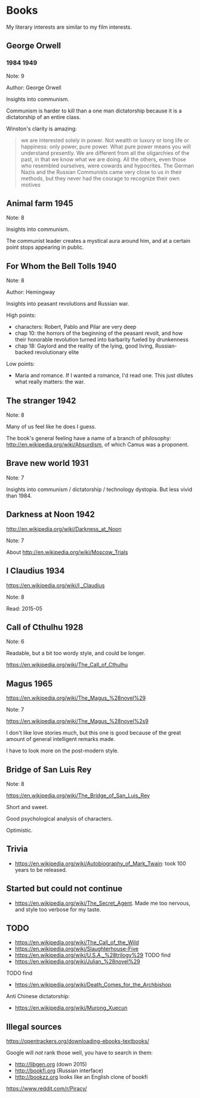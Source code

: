 # Books

My literary interests are similar to my film interests.

## George Orwell

### 1984 1949

Note: 9

Author: George Orwell

Insights into communism.

Communism is harder to kill than a one man dictatorship because it is a dictatorship of an entire class.

Winston's clarity is amazing:

> we are interested solely in power. Not wealth or luxury or long
life or happiness: only power, pure power. What pure power means you will
understand presently. We are different from all the oligarchies of the
past, in that we know what we are doing. All the others, even those who
resembled ourselves, were cowards and hypocrites. The German Nazis and the
Russian Communists came very close to us in their methods, but they never
had the courage to recognize their own motives

## Animal farm 1945

Note: 8

Insights into communism.

The communist leader creates a mystical aura around him, and at a certain point stops appearing in public.

## For Whom the Bell Tolls 1940

Note: 8

Author: Hemingway

Insights into peasant revolutions and Russian war.

High points:

- characters: Robert, Pablo and Pilar are very deep
- chap 10: the horrors of the beginning of the peasant revolt, and how their honorable revolution turned into barbarity fueled by drunkenness
- chap 18: Gaylord and the reality of the lying, good living, Russian-backed revolutionary elite

Low points:

- Maria and romance. If I wanted a romance, I'd read one. This just dilutes what really matters: the war.

## The stranger 1942

Note: 8

Many of us feel like he does I guess.

The book's general feeling have a name of a branch of philosophy: <http://en.wikipedia.org/wiki/Absurdism>, of which Camus was a proponent.

## Brave new world 1931

Note: 7

Insights into communism / dictatorship / technology dystopia. But less vivid than 1984.

## Darkness at Noon 1942

<http://en.wikipedia.org/wiki/Darkness_at_Noon>

Note: 7

About <http://en.wikipedia.org/wiki/Moscow_Trials>

## I Claudius 1934

<https://en.wikipedia.org/wiki/I,_Claudius>

Note: 8

Read: 2015-05

## Call of Cthulhu 1928

Note: 6

Readable, but a bit too wordy style, and could be longer.

<https://en.wikipedia.org/wiki/The_Call_of_Cthulhu>

## Magus 1965

<https://en.wikipedia.org/wiki/The_Magus_%28novel%29>

Note: 7

<https://en.wikipedia.org/wiki/The_Magus_%28novel%2s9>

I don't like love stories much, but this one is good because of the great amount of general intelligent remarks made.

I have to look more on the post-modern style.

## Bridge of San Luis Rey

Note: 8

<https://en.wikipedia.org/wiki/The_Bridge_of_San_Luis_Rey>

Short and sweet.

Good psychological analysis of characters.

Optimistic.

## Trivia

- <https://en.wikipedia.org/wiki/Autobiography_of_Mark_Twain>: took 100 years to be released.

## Started but could not continue

- <https://en.wikipedia.org/wiki/The_Secret_Agent>. Made me too nervous, and style too verbose for my taste.

## TODO

- <https://en.wikipedia.org/wiki/The_Call_of_the_Wild>
- <https://en.wikipedia.org/wiki/Slaughterhouse-Five>
- <https://en.wikipedia.org/wiki/U.S.A._%28trilogy%29> TODO find
- <https://en.wikipedia.org/wiki/Julian_%28novel%29>

TODO find

- <https://en.wikipedia.org/wiki/Death_Comes_for_the_Archbishop>

Anti Chinese dictatorship:

- <https://en.wikipedia.org/wiki/Murong_Xuecun>

## Illegal sources

https://opentrackers.org/downloading-ebooks-textbooks/

Google will *not* rank those well, you have to search in them:

- http://libgen.org (down 2015)
- http://bookfi.org (Russian interface)
- http://bookzz.org looks like an English clone of bookfi

https://www.reddit.com/r/Piracy/
